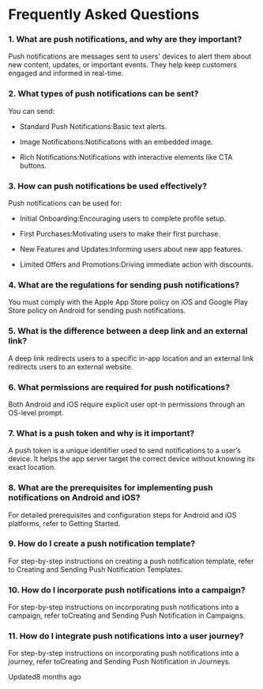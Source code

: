 # Frequently Asked Questions

### 1. What are push notifications, and why are they important?

Push notifications are messages sent to users' devices to alert them about new content, updates, or important events. They help keep customers engaged and informed in real-time.

### 2. What types of push notifications can be sent?

You can send:

- Standard Push Notifications:Basic text alerts.

- Image Notifications:Notifications with an embedded image.

- Rich Notifications:Notifications with interactive elements like CTA buttons.

### 3. How can push notifications be used effectively?

Push notifications can be used for:

- Initial Onboarding:Encouraging users to complete profile setup.

- First Purchases:Motivating users to make their first purchase.

- New Features and Updates:Informing users about new app features.

- Limited Offers and Promotions:Driving immediate action with discounts.

### 4. What are the regulations for sending push notifications?

You must comply with the Apple App Store policy on iOS and Google Play Store policy on Android for sending push notifications.

### 5. What is the difference between a deep link and an external link?

A deep link redirects users to a specific in-app location and an external link redirects users to an external website.

### 6. What permissions are required for push notifications?

Both Android and iOS require explicit user opt-in permissions through an OS-level prompt.

### 7. What is a push token and why is it important?

A push token is a unique identifier used to send notifications to a user’s device. It helps the app server target the correct device without knowing its exact location.

### 8. What are the prerequisites for implementing push notifications on Android and iOS?

For detailed prerequisites and configuration steps for Android and iOS platforms, refer to Getting Started.

### 9. How do I create a push notification template?

For step-by-step instructions on creating a push notification template, refer to Creating and Sending Push Notification Templates.

### 10. How do I incorporate push notifications into a campaign?

For step-by-step instructions on incorporating push notifications into a campaign, refer toCreating and Sending Push Notification in Campaigns.

### 11. How do I integrate push notifications into a user journey?

For step-by-step instructions on incorporating push notifications into a journey, refer toCreating and Sending Push Notification in Journeys.

Updated8 months ago